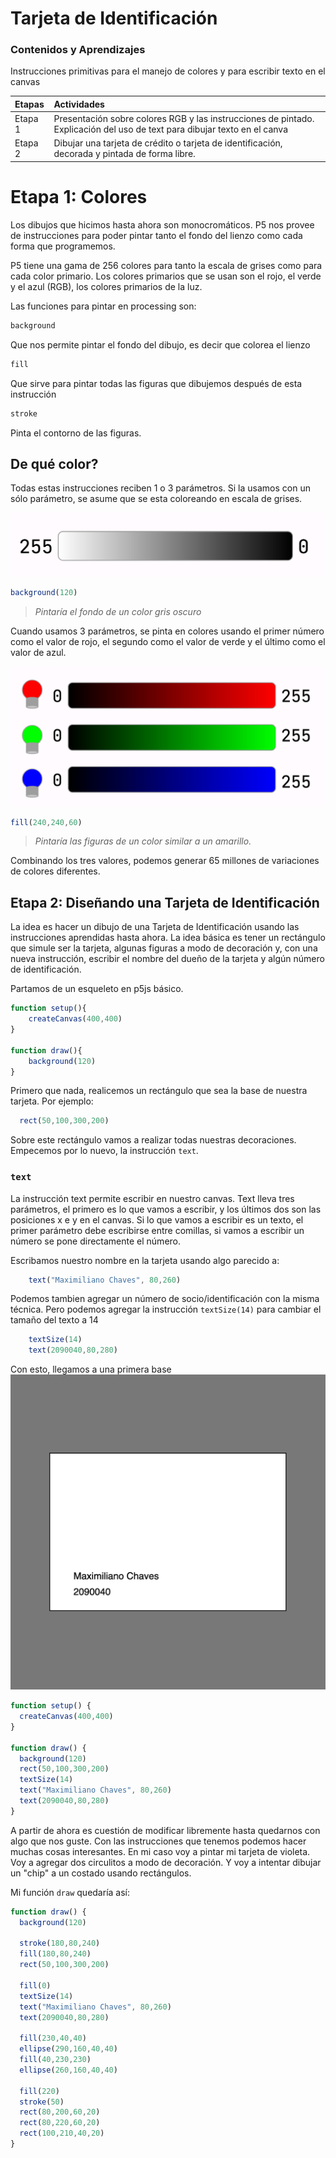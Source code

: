 # Tarjeta de Identificación

### Contenidos y Aprendizajes
Instrucciones primitivas para el manejo de colores y para escribir texto en el canvas

| Etapas | Actividades | 
| :---- | :---- | 
| Etapa 1 | Presentación sobre colores RGB y las instrucciones de pintado. Explicación del uso de text para dibujar texto en el canva | Instrucciones primitivas para el manejo de colores y para escribir texto en el canvas |
| Etapa 2 | Dibujar una tarjeta de crédito o tarjeta de identificación, decorada y pintada de forma libre. |  


# Etapa 1: Colores
Los dibujos que hicimos hasta ahora son monocromáticos. P5 nos provee de instrucciones para poder pintar tanto el fondo del lienzo como cada forma que programemos.

P5 tiene una gama de 256 colores para tanto la escala de grises como para cada color primario. Los colores primarios que se usan son el rojo, el verde y el azul (RGB), los colores primarios de la luz.

Las funciones para pintar en processing son:
```js
background
```
Que nos permite pintar el fondo del dibujo, es decir que colorea el lienzo
```js
fill
```
Que sirve para pintar todas las figuras que dibujemos después de esta instrucción
```js
stroke
```
Pinta el contorno de las figuras.

## De qué color?

Todas estas instrucciones reciben 1 o 3 parámetros. Si la usamos con un sólo parámetro, se asume que se esta coloreando en escala de grises.

![color_gris](../images/grises.png)

```js
background(120)
```
> _Pintaría el fondo de un color gris oscuro_

Cuando usamos 3 parámetros, se pinta en colores usando el primer número como el valor de rojo, el segundo como el valor de verde y el último como el valor de azul.

![color_rgb](../images/rgb.png)

```js
fill(240,240,60)
```
> _Pintaría las figuras de un color similar a un amarillo._

Combinando los tres valores, podemos generar 65 millones de variaciones de colores diferentes.
<!-- TODO: buscar si puedo hacer una tabla con colores hex -->

## Etapa 2: Diseñando una Tarjeta de Identificación

La idea es hacer un dibujo de una Tarjeta de Identificación usando las instrucciones aprendidas hasta ahora. La idea básica es tener un rectángulo que simule ser la tarjeta, algunas figuras a modo de decoración y, con una nueva instrucción, escribir el nombre del dueño de la tarjeta y algún número de identificación.

Partamos de un esqueleto en p5js básico.

```js
function setup(){
    createCanvas(400,400)
}

function draw(){
    background(120)
}
```

Primero que nada, realicemos un rectángulo que sea la base de nuestra tarjeta. Por ejemplo:
```js
  rect(50,100,300,200)
```

Sobre este rectángulo vamos a realizar todas nuestras decoraciones. Empecemos por lo nuevo, la instrucción ```text```. 
### ```text```
La instrucción text permite escribir en nuestro canvas. Text lleva tres parámetros, el primero es lo que vamos a escribir, y los últimos dos son las posiciones x e y en el canvas. Si lo que vamos a escribir es un texto, el primer parámetro debe escribirse entre comillas, si vamos a escribir un número se pone directamente el número.

Escribamos nuestro nombre en la tarjeta usando algo parecido a:
```js
    text("Maximiliano Chaves", 80,260)
```

Podemos tambien agregar un número de socio/identificación con la misma técnica. Pero podemos agregar la instrucción ```textSize(14)``` para cambiar el tamaño del texto a 14

```js
    textSize(14)
    text(2090040,80,280)
```

Con esto, llegamos a una primera base
![tarjeta-credito1](../images/tarjeta-credito1.png)

```js
function setup() {
  createCanvas(400,400)
}

function draw() {
  background(120)
  rect(50,100,300,200)
  textSize(14)
  text("Maximiliano Chaves", 80,260)
  text(2090040,80,280)
}
```

A partir de ahora es cuestión de modificar libremente hasta quedarnos con algo que nos guste. Con las instrucciones que tenemos podemos hacer muchas cosas interesantes. En mi caso voy a pintar mi tarjeta de violeta. Voy a agregar dos circulitos a modo de decoración. Y voy a intentar dibujar un "chip" a un costado usando rectángulos. 

Mi función ```draw``` quedaría así:

```js
function draw() {
  background(120)
  
  stroke(180,80,240)
  fill(180,80,240)
  rect(50,100,300,200)
  
  fill(0)
  textSize(14)
  text("Maximiliano Chaves", 80,260)
  text(2090040,80,280)
  
  fill(230,40,40)
  ellipse(290,160,40,40)
  fill(40,230,230)
  ellipse(260,160,40,40)
  
  fill(220)
  stroke(50)
  rect(80,200,60,20)
  rect(80,220,60,20)
  rect(100,210,40,20)
}
```

